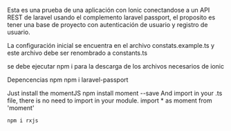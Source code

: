 Esta es una prueba de una aplicación con Ionic conectandose a un API REST de laravel usando el complemento laravel passport, el proposito es tener una base de proyecto con autenticación de usuario y registro de usuario.

La configuración inicial se encuentra en el archivo constats.example.ts y este archivo debe ser renombrado a constants.ts

se debe ejecutar npm i para la descarga de los archivos necesarios de ionic

Depencencias npm
npm i laravel-passport

Just install the momentJS
    npm install moment --save
And import in your .ts file, there is no need to import in your module.
    import * as moment from 'moment'

    npm i rxjs